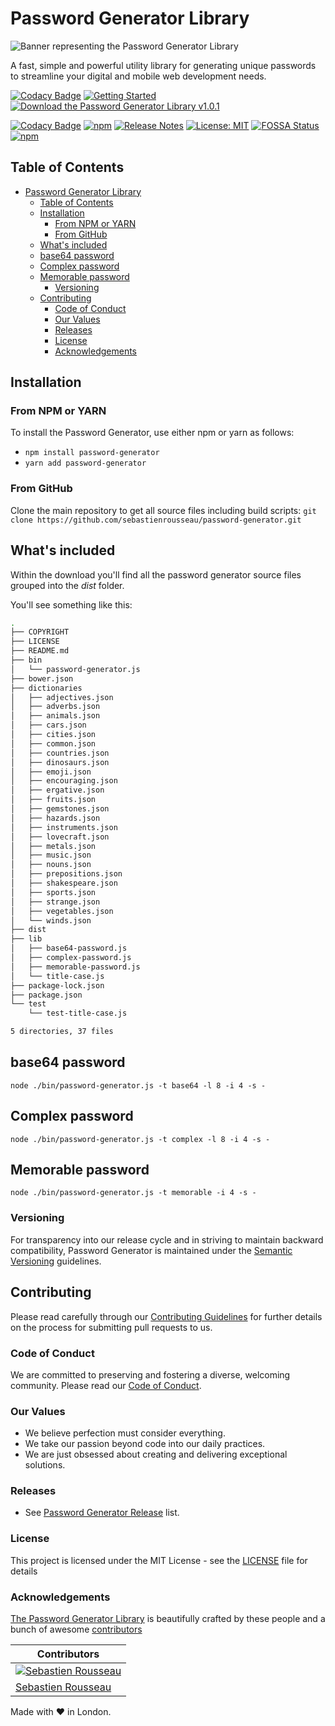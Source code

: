 # Password Generator Library

![Banner representing the Password Generator Library](./images/password-generator-logo.svg)

A fast, simple and powerful utility library for generating unique passwords to streamline your digital and mobile web development needs.

[![Codacy Badge](https://api.codacy.com/project/badge/Grade/91039081c6b14e55b2cf6f4e6377f42e)](https://app.codacy.com/gh/sebastienrousseau/password-generator?utm_source=github.com&utm_medium=referral&utm_content=sebastienrousseau/password-generator&utm_campaign=Badge_Grade_Settings)
[![Getting Started](./images/button-primary.svg)](#installation)
[![Download the Password Generator Library v1.0.1](./images/button-secondary.svg)](https://github.com/sebastienrousseau/password-generator/archive/v1.0.1.zip)

[![Codacy Badge](https://app.codacy.com/project/badge/Grade/0acb169c95e443729551979e0fd86eaf)](https://www.codacy.com?utm_source=github.com&utm_medium=referral&utm_content=sebastienrousseau/password-generator&utm_campaign=Badge_Grade)
[![npm](https://img.shields.io/npm/v/password-generator.svg?style=flat&color=success)](https://www.npmjs.com/package/@sebastienrousseau/password-generator)
[![Release Notes](https://img.shields.io/badge/release-notes-success.svg)](https://github.com/sebastienrousseau/password-generator/releases/)
[![License: MIT](https://img.shields.io/badge/License-MIT-success.svg?style=flat)](https://opensource.org/licenses/MIT)
[![FOSSA Status](https://app.fossa.io/api/projects/git%2Bgithub.com%2Fsebastienrousseau%2Fpassword-generator.svg?type=shield)](https://app.fossa.io/projects/git%2Bgithub.com%2Fsebastienrousseau%2Fpassword-generator?ref=badge_shield)
[![npm](https://img.shields.io/npm/dm/password-generator.svg?style=flat)](https://www.npmjs.com/package/@sebastienrousseau/password-generator)

## Table of Contents

- [Password Generator Library](#password-generator-library)
  - [Table of Contents](#table-of-contents)
  - [Installation](#installation)
    - [From NPM or YARN](#from-npm-or-yarn)
    - [From GitHub](#from-github)
  - [What's included](#whats-included)
  - [base64 password](#base64-password)
  - [Complex password](#complex-password)
  - [Memorable password](#memorable-password)
    - [Versioning](#versioning)
  - [Contributing](#contributing)
    - [Code of Conduct](#code-of-conduct)
    - [Our Values](#our-values)
    - [Releases](#releases)
    - [License](#license)
    - [Acknowledgements](#acknowledgements)

## Installation

### From NPM or YARN

To install the Password Generator, use either npm or yarn as follows:

-   `npm install password-generator`
-   `yarn add password-generator`

### From GitHub

Clone the main repository to get all source files including build scripts: `git clone https://github.com/sebastienrousseau/password-generator.git`

## What's included

Within the download you'll find all the password generator source files grouped into the _dist_ folder.

You'll see something like this:

```bash
.
├── COPYRIGHT
├── LICENSE
├── README.md
├── bin
│   └── password-generator.js
├── bower.json
├── dictionaries
│   ├── adjectives.json
│   ├── adverbs.json
│   ├── animals.json
│   ├── cars.json
│   ├── cities.json
│   ├── common.json
│   ├── countries.json
│   ├── dinosaurs.json
│   ├── emoji.json
│   ├── encouraging.json
│   ├── ergative.json
│   ├── fruits.json
│   ├── gemstones.json
│   ├── hazards.json
│   ├── instruments.json
│   ├── lovecraft.json
│   ├── metals.json
│   ├── music.json
│   ├── nouns.json
│   ├── prepositions.json
│   ├── shakespeare.json
│   ├── sports.json
│   ├── strange.json
│   ├── vegetables.json
│   └── winds.json
├── dist
├── lib
│   ├── base64-password.js
│   ├── complex-password.js
│   ├── memorable-password.js
│   └── title-case.js
├── package-lock.json
├── package.json
└── test
    └── test-title-case.js

5 directories, 37 files
```

## base64 password

```shell
node ./bin/password-generator.js -t base64 -l 8 -i 4 -s - 
```

## Complex password

```shell
node ./bin/password-generator.js -t complex -l 8 -i 4 -s -
```

## Memorable password

```shell
node ./bin/password-generator.js -t memorable -i 4 -s -
```

### Versioning

For transparency into our release cycle and in striving to maintain backward compatibility, Password Generator is maintained under the [Semantic Versioning](https://semver.org/) guidelines.

## Contributing

Please read carefully through our [Contributing Guidelines](https://github.com/sebastienrousseau/password-generator/blob/main/.github/CONTRIBUTING.md) for further details on the process for submitting pull requests to us.

### Code of Conduct

We are committed to preserving and fostering a diverse, welcoming community. Please read our [Code of Conduct](https://github.com/sebastienrousseau/password-generator/blob/main/.github/CODE_OF_CONDUCT.md).

### Our Values

-   We believe perfection must consider everything.
-   We take our passion beyond code into our daily practices.
-   We are just obsessed about creating and delivering exceptional solutions.

### Releases

-   See [Password Generator Release](https://github.com/sebastienrousseau/password-generator/releases) list.

### License

This project is licensed under the MIT License - see the [LICENSE](https://github.com/sebastienrousseau/password-generator/blob/main/LICENSE) file for details

### Acknowledgements

[The Password Generator Library](https://password-generator.pro) is beautifully crafted by these people and a bunch of awesome [contributors](https://github.com/sebastienrousseau/password-generator/graphs/contributors)

| Contributors                                                                                                     |
| ---------------------------------------------------------------------------------------------------------------- |
| [![Sebastien Rousseau](https://avatars0.githubusercontent.com/u/1394998?s=117)](https://sebastienrousseau.co.uk) |
| [Sebastien Rousseau](https://github.com/sebastienrousseau)                                                       |

Made with ❤ in London. 
